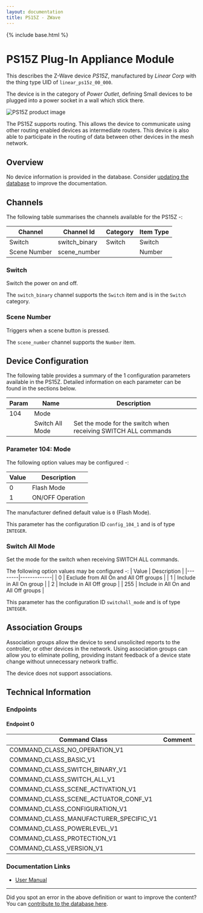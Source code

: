 ```yaml
---
layout: documentation
title: PS15Z - ZWave
---
```


{% include base.html %}

# PS15Z Plug-In Appliance Module
This describes the Z-Wave device *PS15Z*, manufactured by *Linear Corp* with the thing type UID of ```linear_ps15z_00_000```.

The device is in the category of *Power Outlet*, defining Small devices to be plugged into a power socket in a wall which stick there.

![PS15Z product image](https://www.cd-jackson.com/zwave_device_uploads/352/352_default.jpg)


The PS15Z supports routing. This allows the device to communicate using other routing enabled devices as intermediate routers.  This device is also able to participate in the routing of data between other devices in the mesh network.

## Overview

No device information is provided in the database. Consider [updating the database](http://www.cd-jackson.com/index.php/zwave/zwave-device-database/zwave-device-list/devicesummary/352) to improve the documentation.

## Channels

The following table summarises the channels available for the PS15Z -:

| Channel | Channel Id | Category | Item Type |
|---------|------------|----------|-----------|
| Switch | switch_binary | Switch | Switch | 
| Scene Number | scene_number |  | Number | 

### Switch

Switch the power on and off.

The ```switch_binary``` channel supports the ```Switch``` item and is in the ```Switch``` category.

### Scene Number

Triggers when a scene button is pressed.

The ```scene_number``` channel supports the ```Number``` item.



## Device Configuration

The following table provides a summary of the 1 configuration parameters available in the PS15Z.
Detailed information on each parameter can be found in the sections below.

| Param | Name  | Description |
|-------|-------|-------------|
| 104 | Mode |  |
|  | Switch All Mode | Set the mode for the switch when receiving SWITCH ALL commands |

### Parameter 104: Mode



The following option values may be configured -:

| Value  | Description |
|--------|-------------|
| 0 | Flash Mode |
| 1 | ON/OFF Operation |

The manufacturer defined default value is ```0``` (Flash Mode).

This parameter has the configuration ID ```config_104_1``` and is of type ```INTEGER```.

### Switch All Mode

Set the mode for the switch when receiving SWITCH ALL commands.

The following option values may be configured -:
| Value  | Description |
|--------|-------------|
| 0 | Exclude from All On and All Off groups |
| 1 | Include in All On group |
| 2 | Include in All Off group |
| 255 | Include in All On and All Off groups |

This parameter has the configuration ID ```switchall_mode``` and is of type ```INTEGER```.


## Association Groups

Association groups allow the device to send unsolicited reports to the controller, or other devices in the network. Using association groups can allow you to eliminate polling, providing instant feedback of a device state change without unnecessary network traffic.

The device does not support associations.
## Technical Information

### Endpoints

#### Endpoint 0

| Command Class | Comment |
|---------------|---------|
| COMMAND_CLASS_NO_OPERATION_V1| |
| COMMAND_CLASS_BASIC_V1| |
| COMMAND_CLASS_SWITCH_BINARY_V1| |
| COMMAND_CLASS_SWITCH_ALL_V1| |
| COMMAND_CLASS_SCENE_ACTIVATION_V1| |
| COMMAND_CLASS_SCENE_ACTUATOR_CONF_V1| |
| COMMAND_CLASS_CONFIGURATION_V1| |
| COMMAND_CLASS_MANUFACTURER_SPECIFIC_V1| |
| COMMAND_CLASS_POWERLEVEL_V1| |
| COMMAND_CLASS_PROTECTION_V1| |
| COMMAND_CLASS_VERSION_V1| |

### Documentation Links

* [User Manual](https://www.cd-jackson.com/zwave_device_uploads/352/linear-ps15z2-instruction-manual.pdf)

---

Did you spot an error in the above definition or want to improve the content?
You can [contribute to the database here](http://www.cd-jackson.com/index.php/zwave/zwave-device-database/zwave-device-list/devicesummary/352).
